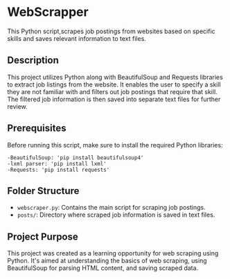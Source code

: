 # WebScrapper

This Python script,scrapes job postings from websites based on specific skills and saves relevant information to text files.

## Description

This project utilizes Python along with BeautifulSoup and Requests libraries to extract job listings from the website. It enables the user to specify a skill they are not familiar with and filters out job postings that require that skill. The filtered job information is then saved into separate text files for further review.

## Prerequisites

Before running this script, make sure to install the required Python libraries:

    -BeautifulSoup: 'pip install beautifulsoup4'
    -lxml parser: 'pip install lxml'
    -Requests: 'pip install requests'
    
## Folder Structure

- `webscraper.py`: Contains the main script for scraping job postings.
- `posts/`: Directory where scraped job information is saved in text files.
  
## Project Purpose

This project was created as a learning opportunity for web scraping using Python. It's aimed at understanding the basics of web scraping, using BeautifulSoup for parsing HTML content, and saving scraped data.
